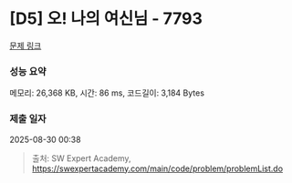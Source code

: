 # [D5] 오! 나의 여신님 - 7793 

[문제 링크](https://swexpertacademy.com/main/code/problem/problemDetail.do?contestProbId=AWsBQpPqMNMDFARG) 

### 성능 요약

메모리: 26,368 KB, 시간: 86 ms, 코드길이: 3,184 Bytes

### 제출 일자

2025-08-30 00:38



> 출처: SW Expert Academy, https://swexpertacademy.com/main/code/problem/problemList.do